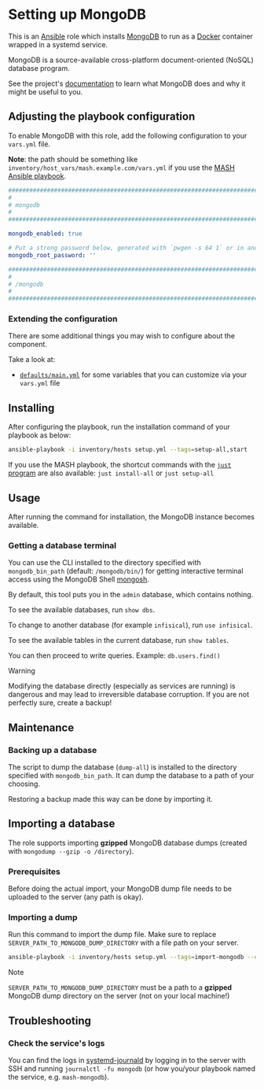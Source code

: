 <!--
SPDX-FileCopyrightText: 2020 - 2024 MDAD project contributors
SPDX-FileCopyrightText: 2020 - 2024 Slavi Pantaleev
SPDX-FileCopyrightText: 2020 Aaron Raimist
SPDX-FileCopyrightText: 2020 Chris van Dijk
SPDX-FileCopyrightText: 2020 Dominik Zajac
SPDX-FileCopyrightText: 2020 Mickaël Cornière
SPDX-FileCopyrightText: 2022 François Darveau
SPDX-FileCopyrightText: 2022 Julian Foad
SPDX-FileCopyrightText: 2022 Warren Bailey
SPDX-FileCopyrightText: 2023 Antonis Christofides
SPDX-FileCopyrightText: 2023 Felix Stupp
SPDX-FileCopyrightText: 2023 Pierre 'McFly' Marty
SPDX-FileCopyrightText: 2024 - 2025 Suguru Hirahara

SPDX-License-Identifier: AGPL-3.0-or-later
-->

# Setting up MongoDB

This is an [Ansible](https://www.ansible.com/) role which installs [MongoDB](https://mongodb.org) to run as a [Docker](https://www.docker.com/) container wrapped in a systemd service.

MongoDB is a source-available cross-platform document-oriented (NoSQL) database program.

See the project's [documentation](https://www.mongodb.com/docs/) to learn what MongoDB does and why it might be useful to you.

## Adjusting the playbook configuration

To enable MongoDB with this role, add the following configuration to your `vars.yml` file.

**Note**: the path should be something like `inventory/host_vars/mash.example.com/vars.yml` if you use the [MASH Ansible playbook](https://github.com/mother-of-all-self-hosting/mash-playbook).

```yaml
########################################################################
#                                                                      #
# mongodb                                                              #
#                                                                      #
########################################################################

mongodb_enabled: true

# Put a strong password below, generated with `pwgen -s 64 1` or in another way
mongodb_root_password: ''

########################################################################
#                                                                      #
# /mongodb                                                             #
#                                                                      #
########################################################################
```

### Extending the configuration

There are some additional things you may wish to configure about the component.

Take a look at:

- [`defaults/main.yml`](../defaults/main.yml) for some variables that you can customize via your `vars.yml` file

## Installing

After configuring the playbook, run the installation command of your playbook as below:

```sh
ansible-playbook -i inventory/hosts setup.yml --tags=setup-all,start
```

If you use the MASH playbook, the shortcut commands with the [`just` program](https://github.com/mother-of-all-self-hosting/mash-playbook/blob/main/docs/just.md) are also available: `just install-all` or `just setup-all`

## Usage

After running the command for installation, the MongoDB instance becomes available.

### Getting a database terminal

You can use the CLI installed to the directory specified with `mongodb_bin_path` (default: `/mongodb/bin/`) for getting interactive terminal access using the MongoDB Shell [mongosh](https://www.mongodb.com/docs/mongodb-shell/).

By default, this tool puts you in the `admin` database, which contains nothing.

To see the available databases, run `show dbs`.

To change to another database (for example `infisical`), run `use infisical`.

To see the available tables in the current database, run `show tables`.

You can then proceed to write queries. Example: `db.users.find()`

>[!WARNING]
> Modifying the database directly (especially as services are running) is dangerous and may lead to irreversible database corruption. If you are not perfectly sure, create a backup!

## Maintenance

### Backing up a database

The script to dump the database (`dump-all`) is installed to the directory specified with `mongodb_bin_path`. It can dump the database to a path of your choosing.

Restoring a backup made this way can be done by importing it.

## Importing a database

The role supports importing **gzipped** MongoDB database dumps (created with `mongodump --gzip -o /directory`).

### Prerequisites

Before doing the actual import, your MongoDB dump file needs to be uploaded to the server (any path is okay).

### Importing a dump

Run this command to import the dump file. Make sure to replace `SERVER_PATH_TO_MONGODB_DUMP_DIRECTORY` with a file path on your server.

```sh
ansible-playbook -i inventory/hosts setup.yml --tags=import-mongodb --extra-vars=mongodb_server_path_dump=SERVER_PATH_TO_MONGODB_DUMP_DIRECTORY
```

>[!NOTE]
> `SERVER_PATH_TO_MONGODB_DUMP_DIRECTORY` must be a path to a **gzipped** MongoDB dump directory on the server (not on your local machine!)

## Troubleshooting

### Check the service's logs

You can find the logs in [systemd-journald](https://www.freedesktop.org/software/systemd/man/systemd-journald.service.html) by logging in to the server with SSH and running `journalctl -fu mongodb` (or how you/your playbook named the service, e.g. `mash-mongodb`).
